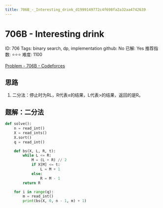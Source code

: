 ```yaml
---
title: 706B_-_Interesting_drink_d1999149772c4f698fa2a32aa4742639
---
```


# 706B - Interesting drink

ID: 706
Tags: binary search, dp, implementation
github: No
已解: Yes
推荐指数: ⭐⭐⭐
难度: 1100

[Problem - 706B - Codeforces](https://codeforces.com/problemset/problem/706/B)

## 思路

1. 二分法：停止时为RL，R代表≤的结果，L代表>的结果，返回的是R。

## 题解：二分法

```python
def solve():
    n = read_int()
    X = read_ints()
    X.sort()
    q = read_int()

    def bs(X, L, R, t):
        while L <= R:
            M = (L + R) // 2
            if X[M] <= t:
                L = M + 1
            else:
                R = M - 1
        return R

    for i in range(q):
        m = read_int()
        print(bs(X, 0, n - 1, m) + 1)
```